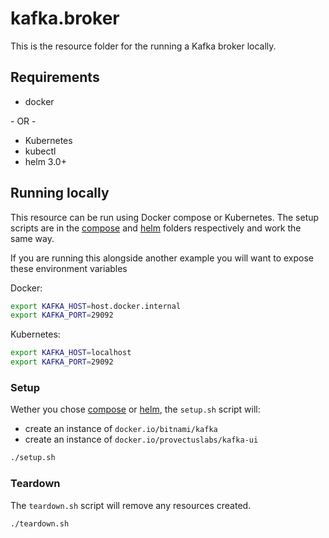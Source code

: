 # kafka.broker

This is the resource folder for the running a Kafka broker locally.

## Requirements

- docker

\- OR -

- Kubernetes
- kubectl
- helm 3.0+

## Running locally

This resource can be run using Docker compose or Kubernetes. The setup scripts are in the [compose](./docker/compose) and [helm](./k8s/helm) folders respectively and work the same way.

If you are running this alongside another example you will want to expose these environment variables

Docker:

```bash
export KAFKA_HOST=host.docker.internal
export KAFKA_PORT=29092
```

Kubernetes:

```bash
export KAFKA_HOST=localhost
export KAFKA_PORT=29092
```

### Setup

Wether you chose [compose](./docker/compose) or [helm](./k8s/helm), the `setup.sh` script will:

- create an instance of `docker.io/bitnami/kafka`
- create an instance of `docker.io/provectuslabs/kafka-ui`

```bash
./setup.sh
```

### Teardown

The `teardown.sh` script will remove any resources created.

```bash
./teardown.sh
```
